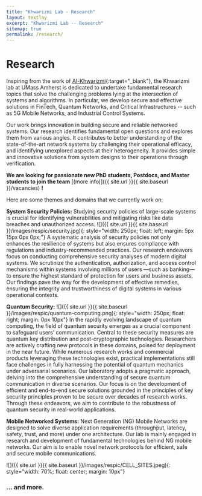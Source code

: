 ```yaml
---
title: "Khwarizmi Lab - Research"
layout: textlay
excerpt: "Khwarizmi Lab -- Research"
sitemap: true
permalink: /research/
---
```


# Research

Inspiring from the work of [Al-Khwarizmi](https://en.wikipedia.org/wiki/Al-Khwarizmi){:target="_blank"}, the Khwarizmi lab at UMass Amherst is dedicated to undertake fundamental research topics that solve the challenging problems lying at the intersection of systems and algorithms. In particular, we develop secure and effective solutions in FinTech, Quantum Networks, and Critical Infrastructures -- such as 5G Mobile Networks, and Industrial Control Systems.

Our work brings innovation in building secure and reliable networked systems. Our research identifies fundamental open questions and explores them from various angles. It contributes to better understanding of the state-of-the-art network systems by challenging their operational efficacy, and identifying unexplored aspects at their heterogeneity. It provides simple and innovative solutions from system designs to their operations through verification.

**We are  looking for passionate new PhD students, Postdocs, and Master students to join the team** [(more info)]({{ site.url }}{{ site.baseurl }}/vacancies) **!**

Here are some themes and domains that we currently work on:

**System Security Policies:**
Studying security policies of large-scale systems is crucial for identifying vulnerabilities and mitigating risks like data breaches and unauthorized access.
![]({{ site.url }}{{ site.baseurl }}/images/respic/security.jpg){: style="width: 250px; float: left; margin: 5px 15px 0px 0px;"}
A systematic analysis of security policies not only enhances the resilience of systems but also ensures compliance with regulations and industry-recommended practices.
Our research endeavors focus on conducting comprehensive security analyses of modern digital systems. We scrutinize the authentication, authorization, and access control mechanisms within systems involving millions of users —such as banking— to ensure the highest standard of protection for users and business assets. Our findings pave the way for the development of effective remedies, ensuring the integrity and trustworthiness of digital systems in various operational contexts.

**Quantum Security:**
![]({{ site.url }}{{ site.baseurl }}/images/respic/quantum-computing.png){: style="width: 250px; float: right; margin: 0px 10px"}
In the rapidly evolving landscape of quantum computing, the field of quantum security emerges as a crucial component to safeguard users’ communication. Central to these security measures are quantum key distribution and post-cryptographic technologies. Researchers are actively crafting new protocols in these domains, poised for deployment in the near future. While numerous research works and commercial products leveraging these technologies exist, practical implementations still face challenges in fully harnessing the potential of quantum mechanics under adversarial scenarios. Our laboratory adopts a pragmatic approach, delving into the comprehensive understanding of secure quantum communication in diverse scenarios. Our focus is on the development of efficient and end-to-end secure solutions grounded in the principles of key security principles proven to be secure over decades of research works. Through these endeavors, we aim to contribute to the robustness of quantum security in real-world applications.


**Mobile Networked Systems:** Next Generation (NG) Mobile Networks are designed to solve diverse application requirements (throughput, latency, safety, trust, and more) under one architecture. Our lab is mainly engaged in research and development of fundamental technologies behind NG mobile networks. Our aim is to enable novel network protocols for efficient, safe and secure mobile communications.

![]({{ site.url }}{{ site.baseurl }}/images/respic/CELL_SITES.jpeg){: style="width: 70%; float: center; margin: 10px"}


### ... and more.

<!-- Our overarching goal is to explore and understand new quantum states of electronic matter on the atomic scale. To do so, we use and develop novel spectroscopic-imaging scanning tunneling microscopy (SI-STM) tools to visualize the relevant quantum mechanical degrees of freedom.

Our goal is to build instruments and develop techniques that enable us to address the questions we find most interesting. This is possible thanks also to Milan's broad background with different research themes and technologies: he learned his trade in [Seamus Davis’ SI-STM lab](http://davisgroup.lassp.cornell.edu/) and with [Felix Baumberger](http://dpmc.unige.ch/gr_baumberger/index.html), and later moved as an [ETH fellow](http://www.ethfellows.ethz.ch/) to [Andreas Wallraff’s qudev lab](http://www.qudev.ethz.ch/) where he investigated coupled cavity arrays in circuit QED. We further have group members with different background and interests, working together on physics and instrumentation.


**Scanning tunneling noise spectroscopy (STNS).** We have developed a novel cryogenic MHz amplifier that allows us to measure not only the average tunneling current, but also its fluctuation! This has many applications: one can detect the fluctuations of the electronic states, peculiar tunneling processes, and shot noise. We have used this instrument to discover charge trapping in the insulating layer of the cuprates, connected to the c-axis mystery, and to measure the doubling of the charge due to Andreev processes to the superfluid in a lead sample.


**Mott physics and high-temperature superconductivity.** Questions of interest include: (i), How does the Mott state collapse upon doping and how is this related to the complex phase diagram of high-temperature superconductors? (ii), What is the strange metal phase seen in correlated electron systems? Is this an exotic long-range entangled state? What is the mechanism of dissipation in that state? (iii), Why is the transition temperature in high-temperature superconductors so high? We have worked on iridates, rhodates, and cuprates.

**Nanofabricated "Smart Tips"**.
![]({{ site.url }}{{ site.baseurl }}/images/respic/SmartTip.png){: style="width: 250px; float: left; margin: 0px  10px"}
One of the  projects back from my job-proposal is to develop nanofabricated STM tips. The idea behind these “smart tips” is to use the technologies that were developed over decades in nanofabrication and make them available for scanning probe by using a nano-device instead of the traditional STM tungsten tip. One gains the flexibility of using different functionalities that are known from the fields of nanofabrication and mesoscopic physics. We are collaborating with the group Simon Groeblacher at TU Delft to realize this concept, benefitting from their unparalleled micro/nano fabrication know how.  A prototype of a smart tip is shown to the left. See publications in Microsyst Nanoeng, Nanotechnology, and PRB.

**Josephson STM.** Josephson STM has the ability to gain insight into spatial variations of the order parameter, or superfluid density. We have managed to, for the first time, use JSTM with atomic resolution on a quantum material.
We have used atomic-resolution Josephson scanning tunneling microscopy to reveal a strongly inhomogeneous superfluid in the iron-based superconductor FeTe0.55Se0.45. The results and their implications are published in Nature.

We also detected and investigated a quite particular YSR state in the same material.

**Ultra-stable SI-STM instrument.**  ![]({{ site.url }}{{ site.baseurl }}/images/respic/STMHead.png){: style="width: 250px; float: right; margin: 0px 10px"}
For SI-STM, having the most stable STM head is key. We have used finite element simulations, good choices in material science, and craftsmanship to build the most stable STM head in the world, to our knowledge. See publication in RSI.


**Strange Metals.** The strange metal phase might be the most mysterious phase of high-temperature superconductors. Here, the electrical resistivity grows linearly with temperature T in large areas of the phase diagram, with a mean free path that diminishes to a fraction of the interatomic distance. T-linear resistivity is often associated with quantum critical points and marginal-Fermi-liquid physics. In strange metals, the mystery seems to go even further: we deal with something that looks like a quantum critical phase over an extended range of the phase diagram instead of cumulating in a point. There exists no consistent theory for strange metals, leading to more adventurous new approaches including the holographic theories that use insights from gravity to explain strange metals (a recent textbook on this was written by our colleagues at Leiden University, Schalm and Zaanen).
We are part of the 'Strange Metal consortium NL' that includes the groups of Hussey, Golden, van Heumen, Zaanen, Schalm, Stoof and Vandoren. 

**Magnetic fluctuations and electron spin resonance.**
![]({{ site.url }}{{ site.baseurl }}/images/respic/SpinFluc.png){: style="width: 70%; float: center; margin: 10px"}

**Twisted bilayer graphene and other material with super-periodicities.**
We have proposed that artificial super-periodicities can lead to improved superconductivity, both because of increased density of states and because of phase space arguments (see image from our SciPost publication below). Perhaps for different reasons, twisted bilayer graphene has been shown to superconduct! We are investigate this material with the groups of Efetov, Baumberger, and van der Molen.

![]({{ site.url }}{{ site.baseurl }}/images/respic/SciPost.png){: style="width: 70%; float: center; margin: 0px"} -->